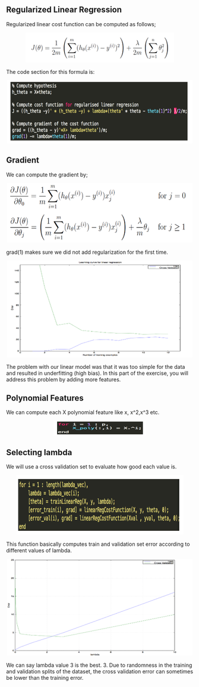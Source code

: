 ## Regularized Linear Regression


Regularized linear cost function can be computed as follows;


<p align="center">
    <img src="https://github.com/yilmazvolkan/CourseraML/blob/master/Weeks/Week5/Res/1.png" width="400" height="80">
</p>


The code section for this formula is:


<p align="center">
    <img src="https://github.com/yilmazvolkan/CourseraML/blob/master/Weeks/Week5/Res/2.png" width="500" height="170">
</p>


## Gradient


We can compute the gradient by;


<p align="center">
    <img src="https://github.com/yilmazvolkan/CourseraML/blob/master/Weeks/Week5/Res/3.png" width="500" height="160">
</p>


grad(1) makes sure we did not add regularization for the first time.


<p align="center">
    <img src="https://github.com/yilmazvolkan/CourseraML/blob/master/Weeks/Week5/Res/4.png" width="500" height="260">
</p>


The problem with our linear model was that it was too simple for the data and resulted in underfitting (high bias). In this part of the exercise, you will address this problem by adding more features.


## Polynomial Features


We can compute each X polynomial feature like x, x^2,x^3 etc.


<p align="center">
    <img src="https://github.com/yilmazvolkan/CourseraML/blob/master/Weeks/Week5/Res/5.png" width="250" height="40">
</p>


## Selecting lambda


We will use a cross validation set to evaluate how good each  value is.


<p align="center">
    <img src="https://github.com/yilmazvolkan/CourseraML/blob/master/Weeks/Week5/Res/6.png" width="450" height="160">
</p>


This function basically computes train and validation set error according to different values of lambda.


<p align="center">
    <img src="https://github.com/yilmazvolkan/CourseraML/blob/master/Weeks/Week5/Res/7.png" width="500" height="260">
</p>


We can say lambda value 3 is the best. 3. Due to randomness in the training and validation splits of the dataset, the cross validation error can sometimes be lower than the training error.
